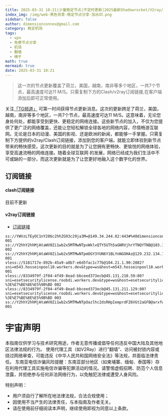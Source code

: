 ```yaml
---
title: 2025-03-31 10:21|少量稳定节点|不定时更新|2025最新Shadowrocket/V2ray/SSR/Clash免费节点高速订阅机场
index_img: /img/web-黑色背景-稳定节点分享-加水印.png
sidebar: false
author: dimensionconnex@gmail.com
category: 稳定机场
tags:
  - vpn
  - 免费节点分享
  - 机场
  - 翻墙
  - 梯子
math: true
mermaid: true
date: 2025-03-31 10:21
---
```

> 这一次的节点更新覆盖了荷兰，美国，越南，南非等多个地区，一共7个节点，最高速度可达11 M/S。只需复制下方的Clash/v2ray订阅链接,在客户端添加后即可正常使用。

<!-- more -->
关注[「TG频道」](https://t.me/DCFVPN) 可第一时间获得节点更新消息。这次的更新跨足了荷兰，美国，越南，南非等多个地区，一共7个节点，最高速度可达11 M/S。这意味着，无论您身处何处，都能享受到更快、更稳定的网络连接。这些新节点的加入，不仅为您提供了更广泛的网络覆盖，还能让您轻松解锁全球各地的网络内容，尽情畅游互联网。无论是日本的动漫、美国的影视、还是欧洲的新闻，都能够一手掌握。只需复制下方提供的v2ray/Clash订阅链接，添加到您的客户端，就能立即体验到新节点带来的畅快感受。这次更新的目的就是为了让您拥有更畅快、更愉悦的网络体验，享受高速流畅的网络连接。随着全球互联网
的发展，网络已经成为我们生活中不可或缺的一部分，而这次更新就是为了让您更好地融入这个数字化的世界。
<!-- 广告位 -->

<!-- 广告位 -->
## 订阅链接

#### clash订阅链接
目前不更新


#### v2ray订阅链接
- [订阅链接](https://dimensionconnex.github.io/assets/links/airport/2025-03/stable-3DQL5ILVO4UP9HQS.txt)
```text
ss://YWVzLTEyOC1nY206c2hhZG93c29ja3M=@149.34.244.82:443#%40dimensionconnex.github.io%20%E8%8D%B7%E5%85%B0 001
ss://Y2hhY2hhMjAtaWV0Zi1wb2x5MTMwNTpvWklvQTY5UTh5aGNRVjhrYTNQYTNB@103.104.247.49:8080#%40dimensionconnex.github.io%20%E8%8D%B7%E5%85%B0 002
ss://Y2hhY2hhMjAtaWV0Zi1wb2x5MTMwNTpmOGY3YUN6Y1BLYnNGOHAz@129.232.134.112:990#%40dimensionconnex.github.io%20%E5%8D%97%E9%9D%9E 001
vless://5181717e-892b-45a9-a8b7-e6d5fac1c77b@104.21.1.90:2082?sni=m543.hosseinpool10.workers.dev&type=ws&host=m543.hosseinpool10.workers.dev&path=%2F%3Fed%3D2048#%40dimensionconnex.github.io%20%E7%BE%8E%E5%9B%BD 001
vless://8334979f-2f04-4f49-8ead-bbceed373ecb@45.131.210.59:80?sni=esetsecuritylicense.roobdi.workers.dev&type=ws&host=esetsecuritylicense.roobdi.workers.dev&path=Telegram%40WangCai2%2F%3Fed%3D2048#%40dimensionconnex.github.io%20%E8%8D%B7%E5%85%B0-%3E%E7%BE%8E%E5%9B%BD 002
vless://8334979f-2f04-4f49-8ead-bbceed373ecb@45.131.211.129:80?sni=esetsecuritylicense.roobdi.workers.dev&type=ws&host=esetsecuritylicense.roobdi.workers.dev&path=Telegram%40WangCai2%2F%3Fed%3D2048#%40dimensionconnex.github.io%20%E8%8D%B7%E5%85%B0-%3E%E7%BE%8E%E5%9B%BD 003
ss://Y2hhY2hhMjAtaWV0Zi1wb2x5MTMwNTpOazlhc2dsRHpIemprdFZ6VGt2aGFB@arxfw2b78fi2q9hzylhn.freesocks.work:443#%40dimensionconnex.github.io%20%E8%B6%8A%E5%8D%97 001
```

<!-- universe_declaration -->
# 宇宙声明
本指南仅供学习与技术研究用途，作者无意传播或倡导任何违反中国大陆及其他地区法律法规的行为。
使用代理工具（如V2Ray）进行“翻墙”、访问被封锁内容或绕过网络审查，可能违反《中华人民共和国网络安全法》等法规，并面临法律责任。
东南亚电信诈骗风险提醒：东南亚部分地区（如柬埔寨、缅甸、泰国等）存在利用代理工具实施电信诈骗等犯罪活动的情况。请警惕虚假招聘、防范个人信息泄露，并拒绝参与任何非法网络行为，以免触犯法律或遭受人身风险。

特别声明：
- 用户须自行了解所在地法律法规，合法合规使用；
- 因使用不当产生的法律责任，与本指南及作者无关。
- 请在使用前仔细阅读本声明，继续使用即视为同意以上条款。
<!-- universe_declaration -->
